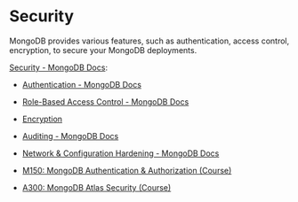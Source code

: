 # Security

MongoDB provides various features, such as authentication, access control, encryption, to secure your MongoDB deployments.

[Security - MongoDB Docs](https://www.mongodb.com/docs/manual/security/):
* [Authentication - MongoDB Docs](https://www.mongodb.com/docs/manual/core/authentication/)
* [Role-Based Access Control - MongoDB Docs](https://www.mongodb.com/docs/manual/core/authorization/)
* [Encryption](https://www.mongodb.com/basics/mongodb-encryption)
* [Auditing - MongoDB Docs](https://www.mongodb.com/docs/manual/core/auditing/)
* [Network & Configuration Hardening - MongoDB Docs](https://www.mongodb.com/docs/manual/core/security-hardening/)


* [M150: MongoDB Authentication & Authorization (Course)](https://learn.mongodb.com/learn/course/m150-mongodb-authentication-and-authorization/lesson-1-database-user-authentication/learn?page=1)
* [A300: MongoDB Atlas Security (Course)](https://learn.mongodb.com/learn/course/a300-mongodb-atlas-security/lesson-1-security-concepts/learn)





